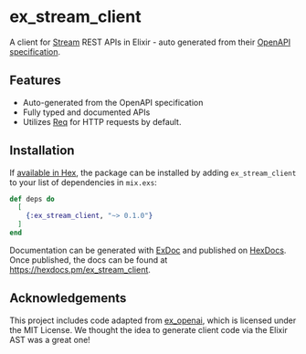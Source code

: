 # ex_stream_client

A client for [Stream](https://getstream.io) REST APIs in Elixir - auto generated from their [OpenAPI specification](https://github.com/GetStream/protocol).

## Features

- Auto-generated from the OpenAPI specification
- Fully typed and documented APIs
- Utilizes [Req](https://github.com/wojtekmach/req) for HTTP requests by default.

## Installation

If [available in Hex](https://hex.pm/docs/publish), the package can be installed
by adding `ex_stream_client` to your list of dependencies in `mix.exs`:

```elixir
def deps do
  [
    {:ex_stream_client, "~> 0.1.0"}
  ]
end
```

Documentation can be generated with [ExDoc](https://github.com/elixir-lang/ex_doc)
and published on [HexDocs](https://hexdocs.pm). Once published, the docs can
be found at <https://hexdocs.pm/ex_stream_client>.


## Acknowledgements

This project includes code adapted from [ex_openai](https://github.com/dvcrn/ex_openai),
which is licensed under the MIT License. We thought the idea to generate client code via the Elixir AST was a great one!
